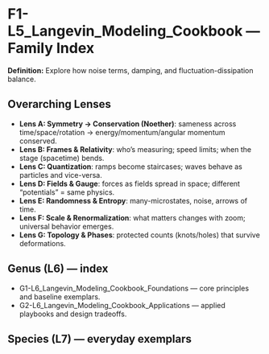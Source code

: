 # F1-L5_Langevin_Modeling_Cookbook — Family Index
**Definition:** Explore how noise terms, damping, and fluctuation-dissipation balance.

## Overarching Lenses

- **Lens A: Symmetry -> Conservation (Noether)**: sameness across time/space/rotation → energy/momentum/angular momentum conserved.
- **Lens B: Frames & Relativity**: who’s measuring; speed limits; when the stage (spacetime) bends.
- **Lens C: Quantization**: ramps become staircases; waves behave as particles and vice-versa.
- **Lens D: Fields & Gauge**: forces as fields spread in space; different “potentials” = same physics.
- **Lens E: Randomness & Entropy**: many-microstates, noise, arrows of time.
- **Lens F: Scale & Renormalization**: what matters changes with zoom; universal behavior emerges.
- **Lens G: Topology & Phases**: protected counts (knots/holes) that survive deformations.

## Genus (L6) — index
- G1-L6_Langevin_Modeling_Cookbook_Foundations — core principles and baseline exemplars.
- G2-L6_Langevin_Modeling_Cookbook_Applications — applied playbooks and design tradeoffs.

## Species (L7) — everyday exemplars
